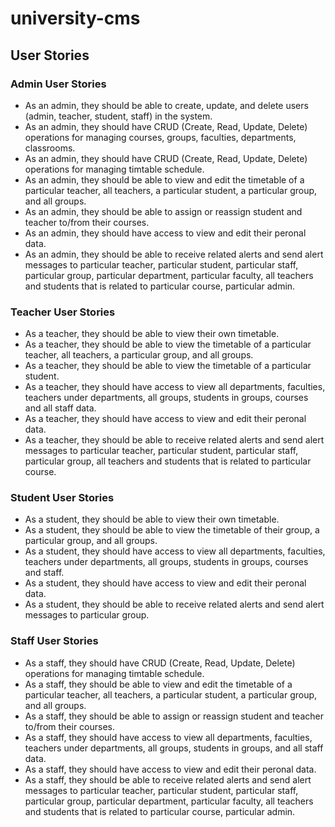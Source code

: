 # university-cms

## User Stories

### Admin User Stories

- As an admin, they should be able to create, update, and delete users (admin, teacher, student, staff) in the system.
- As an admin, they should have CRUD (Create, Read, Update, Delete) operations for managing courses, groups, faculties, departments, classrooms.
- As an admin, they should have CRUD (Create, Read, Update, Delete) operations for managing timtable schedule.
- As an admin, they should be able to view and edit the timetable of a particular teacher, all teachers, a particular student, a particular group, and all groups.
- As an admin, they should be able to assign or reassign student and teacher to/from their courses.
- As an admin, they should have access to view and edit their peronal data.
- As an admin, they should be able to receive related alerts and send alert messages to particular teacher, particular student, particular staff, particular group, particular department, particular faculty, all teachers and students that is related to particular course, particular admin. 

### Teacher User Stories
- As a teacher, they should be able to view their own timetable.
- As a teacher, they should be able to view the timetable of a particular teacher, all teachers, a particular group, and all groups.
- As a teacher, they should be able to view the timetable of a particular student.
- As a teacher, they should have access to view all departments, faculties, teachers under departments, all groups, students in groups, courses and all staff data.
- As a teacher, they should have access to view and edit their peronal data.
- As a teacher, they should be able to receive related alerts and send alert messages to particular teacher, particular student, particular staff, particular group, all teachers and students that is related to particular course.

### Student User Stories

- As a student, they should be able to view their own timetable.
- As a student, they should be able to view the timetable of their group, a particular group, and all groups.
- As a student, they should have access to view all departments, faculties, teachers under departments, all groups, students in groups, courses and staff.
- As a student, they should have access to view and edit their peronal data.
- As a student, they should be able to receive related alerts and send alert messages to particular group.

### Staff User Stories

- As a staff, they should have CRUD (Create, Read, Update, Delete) operations for managing timtable schedule.
- As a staff, they should be able to view and edit the timetable of a particular teacher, all teachers, a particular student, a particular group, and all groups.
- As a staff, they should be able to assign or reassign student and teacher to/from their courses.
- As a staff, they should have access to view all departments, faculties, teachers under departments, all groups, students in groups, and all staff data.
- As a staff, they should have access to view and edit their peronal data.
- As a staff, they should be able to receive related alerts and send alert messages to particular teacher, particular student, particular staff, particular group, particular department, particular faculty, all teachers and students that is related to particular course, particular admin. 

